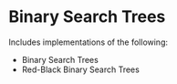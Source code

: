 # Binary Search Trees
Includes implementations of the following: 
<ul><li>Binary Search Trees</li><li>Red-Black Binary Search Trees</li> </ul>
